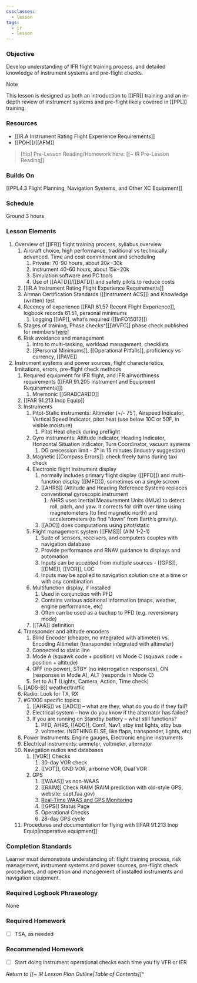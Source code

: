 ```yaml
---
cssclasses:
  - lesson
tags:
  - ir
  - lesson
---
```

### Objective
Develop understanding of IFR flight training process, and detailed knowledge of instrument systems and pre-flight checks.

> [!note]
> This lesson is designed as both an introduction to [[IFR]] training and an in-depth review of instrument systems and pre-flight likely covered in [[PPL]] training.

### Resources
- [[IR.A Instrument Rating Flight Experience Requirements]]
- [[POH]]/[[AFM]] 

> [!tip] Pre-Lesson Reading/Homework here: [[~ IR Pre-Lesson Reading]]

### Builds On
[[PPL4.3 Flight Planning, Navigation Systems, and Other XC Equipment]]

### Schedule
Ground 3 hours

### Lesson Elements
1. Overview of [[IFR]] flight training process, syllabus overview 
	1. Aircraft choice, high performance, traditional vs technically advanced. Time and cost commitment and scheduling 
		1. Private: 70-90 hours, about $20k-$30k
		2. Instrument 40-60 hours, about $15k-$20k
		3. Simulation software and PC tools
		4. Use of [[AATD]]/[[BATD]] and safety pilots to reduce costs
	2. [[IR.A Instrument Rating Flight Experience Requirements]]
	3. Airman Certification Standards ([[Instrument ACS]]) and Knowledge (written) test
	4. Recency of experience [[FAR 61.57 Recent Flight Experience]], logbook records 61.51, personal minimums 
		1. Logging [[IAP]], what’s required  ([[InFO15012]])
	5. Stages of training, Phase checks^[[[WVFC]] phase check published for members [here](https://drive.google.com/drive/folders/1SWFJ0ebOeBLi8jAhSQdilPilrJiuOWzb)]
	6. Risk avoidance and management 
		1. Intro to multi-tasking, workload management, checklists 
		2. [[Personal Minimums]], [[Operational Pitfalls]], proficiency vs currency, [[PAVE]]
2. Instrument systems and power sources, flight characteristics, limitations, errors, pre-flight check methods 
	1. Required equipment for IFR flight, and IFR airworthiness requirements ([[FAR 91.205 Instrument and Equipment Requirements]])
		1. Mnemonic [[GRABCARDD]]
	2. [[FAR 91.213 Inop Equip]]
	3. Instruments
		1. Pitot-Static instruments: Altimeter (+/- 75’), Airspeed Indicator, Vertical Speed Indicator, pitot heat (use below 10C or 50F, in visible moisture) 
			1. Pitot Heat check during preflight
		2. Gyro instruments: Attitude indicator, Heading Indicator, Horizontal Situation Indicator, Turn Coordinator, vacuum systems 
			1. DG precession limit - 3° in 15 minutes (industry suggestion)
		3. Magnetic [[Compass Errors]]: check freely turns during taxi check
		4. Electronic flight instrument display
			1. normally includes primary flight display ([[PFD]]) and multi-function display ([[MFD]]), sometimes on a single screen
			2. [[AHRS]] (Attitude and Heading Reference System) replaces conventional gyroscopic instrument
				1. AHRS uses Inertial Measurement Units (IMUs) to detect roll, pitch, and yaw. It corrects for drift over time using magnetometers (to find magnetic north) and accelerometers (to find “down” from Earth’s gravity).
			3. [[ADC]] does computations using pitot/static
		8. Flight management system ([[FMS]]) (AIM 1-2-1)
			1. Suite of sensors, receivers, and computers couples with navigation database
			2. Provide performance and RNAV guidance to displays and automation
			3. Inputs can be accepted from multiple sources - [[GPS]], [[DME]], [[VOR]], LOC
			4. Inputs may be applied to navigation solution one at a time or with any combination
		9. Multifunction display, if installed
			1. Used in conjunction with PFD
			2. Contains various additional information (maps, weather, engine performance, etc)
			3. Often can be used as a backup to PFD (e.g. reversionary mode)
		10. [[TAA]] definition
	4. Transponder and altitude encoders
		1. Blind Encoder (cheaper, no integrated with altimeter) vs. Encoding Altimeter (transponder integrated with altimeter)
		2. Connected to static line
		3. Mode A (squawk code + position) vs Mode C (squawk code + position + altitude)
		4. OFF (no power), STBY (no interrogation responses), ON (responses in Mode A), ALT (responds in Mode C)
		5. Set to ALT (Lights, Camera, Action, Time check)
	5. [[ADS-B]] weather/traffic
	6. Radio: Look for TX, RX
	7. #G1000 specific topics: 
		1. [[AHRS]] vs [[ADC]] – what are they, what do you do if they fail?
		2. Electrical system – how do you know if the alternator has failed? 
		3. If you are running on Standby battery – what still functions?
			1. PFD, AHRS, [[ADC]], Com1, Nav1, stby inst lights, stby bus 
			2. voltmeter. (NOTHING ELSE, like flaps, transponder, lights, etc) 
	8. Power Instruments: Engine gauges, Electronic engine instruments
	9. Electrical instruments: ammeter, voltmeter, alternator 
	10. Navigation radios and databases 
		1. [[VOR]] Checks
			1. 30-day VOR check
			2. [[VOT]], GND VOR, airborne VOR, Dual VOR
		3. GPS 
			1. [[WAAS]] vs non-WAAS
			2. [[RAIM]] Check RAIM (RAIM prediction with old-style GPS, website: sapt.faa.gov)
			3. [Real-Time WAAS and GPS Monitoring](https://www.nstb.tc.faa.gov/realtime-plots.html)
			4. [[GPS]] Status Page
			5. Operational Checks
			6. 28-day GPS cycle
	11. Procedures and documentation for flying with [[FAR 91.213 Inop Equip|inoperative equipment]]

### Completion Standards
Learner must demonstrate understanding of: flight training process, risk management, instrument systems and power sources, pre-flight check procedures, and operation and management of installed instruments and navigation equipment.

### Required Logbook Phraseology
None

### Required Homework
- [ ] TSA, as needed

### Recommended Homework
- [ ] Start doing instrument operational checks each time you fly VFR or IFR

*Return to [[~ IR Lesson Plan Outline|Table of Contents]]^*